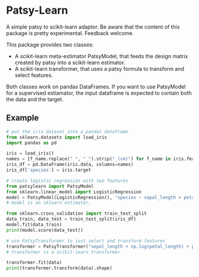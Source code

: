 Patsy-Learn
===========
A simple patsy to scikit-learn adaptor.
Be aware that the content of this package is pretty experimental. Feedback welcome.

This package provides two classes:

* A scikit-learn meta-estimator PatsyModel, that feeds the design matrix created by patsy into a scikit-learn estimator.
* A scikit-learn transformer, that uses a patsy formula to transform and select features.

Both classes work on pandas DataFrames. If you want to use PatsyModel for a
supervised estiamator, the input dataframe is expected to contain both the data
and the target.

Example
-------

```python    
# put the iris dataset into a pandas dataframe
from sklearn.datasets import load_iris
import pandas as pd

iris = load_iris()
names = [f_name.replace(" ", "_").strip("_(cm)") for f_name in iris.feature_names]
iris_df = pd.DataFrame(iris.data, columns=names)
iris_df['species'] = iris.target

# create logistic regression with two features
from patsylearn import PatsyModel
from sklearn.linear_model import LogisticRegression
model = PatsyModel(LogisticRegression(), "species ~ sepal_length + petal_length")
# model is an sklearn estimator.

from sklearn.cross_validation import train_test_split
data_train, data_test = train_test_split(iris_df)
model.fit(data_train)
print(model.score(data_test))

# use PatsyTransformer to just select and transform features
transformer = PatsyTransformer("sepal_length + np.log(petal_length) + petal_length:sepal_width")
# transformer is a scikit-learn transformer

transformer.fit(data)
print(transformer.transform(data).shape)
```
